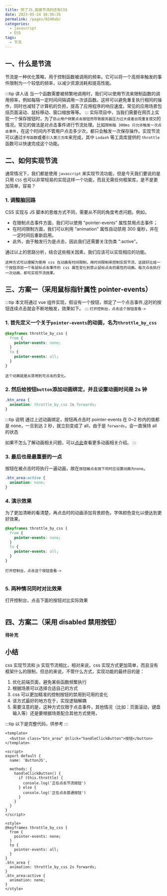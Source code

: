 ```yaml
---
title: 除了JS,能做节流的还有CSS
date: 2023-05-24 16:56:35
permalink: /pages/0240ab/
categories:
  - javascript
  - ES5
tags:
  - 节流
---
```


## 一、什么是节流

节流是一种优化策略，用于控制函数被调用的频率。它可以将一个高频率触发的事件限制为一个较低的频率，以减少资源消耗和提高性能。

:::tip 讲人话
当一个函数需要被频繁地调用时，我们可以使用节流来限制函数的调用频率，例如每隔一定时间间隔调用一次该函数。这样可以避免重复执行相同的操作，同时也减轻了计算机的负担，提高了应用程序的响应速度。常见的应用场景包括页面滚动、鼠标移动、窗口缩放等等。
:::
实际项目中，当我们需要在网页上实现一个保存按钮时，为了`防止用户频繁点击按钮而导致服务器压力过大或者出现重复提交`的情况，常见的做法是对点击事件进行节流处理。比如`限制每 300ms 只允许触发一次点击事件`，在这个时间内不管用户点击多少次，都只会触发一次保存操作。实现节流可以通过`手写函数`或者`引入第三方库`来完成，其中 `Lodash` 等工具库提供的 `throttle` 函数可以快速完成这个功能。

## 二、如何实现节流

通常情况下，我们都是使用 `javascript` 来实现节流功能，但是今天我们要说的是只用 `CSS` 也可以非常轻易的实现这样一个功能，而且无需任何框架库，是不是更加简单，容易？

### 1. 调整脑回路

CSS 实现与 JS 脚本的思维方式不同，需要从不同的角度考虑问题。例如，

- 在限制点击事件方面，我们可以使用 "pointer-events" 属性禁用点击事件；
- 在时间限制方面，我们可以利用 "animation" 属性自动禁用 300 毫秒，并在一定时间后重新启用。
- 此外，由于触发行为是点击，因此我们还需要关注伪类 ":active"。

通过以上的思路分析，结合这些相关因素，我们应该可以实现相应的功能。

`这种方式可以理解为使用 css 在动画有时间限制，用时间限制来控制实现节流，这就好比给一个按钮添加一个有鼠标点击事件的 css 属性变化到禁止鼠标点击的属性的动画。每次点击执行一次动画，即可实现节流效果。`

## 三、方案一（采用鼠标指针属性 pointer-events）

:::tip 本文将通过 vue 组件实现，假设有一个按钮，绑定了一个点击事件,这时的按钮连续点击就会不断地触发，效果如下。
:::
`打开控制台，点击这个按钮查看->`
<ButtonJS text='普通按钮'/>
<img v-lazy="'https://dyzhwork.github.io/images/js/throttle001.gif'"/>

### 1. 首先定义一个关于`pointer-events`的动画，名为`throttle_by_css`

```css
@keyframes throttle_by_css {
  from {
    pointer-events: none;
  }
  to {
    pointer-events: all;
  }
}
```

`这个动画就是从禁用到可点击的变化。`

### 2. 然后给按钮`button`添加动画绑定，并且设置动画时间是 2s 钟

```css
.btn_area {
  animation: throttle_by_css 2s forwards;
}
```

:::tip 说明
通过上述动画绑定，按钮再点击时 pointer-events 在 0~2 秒内的值都是 none，一旦到达 2 秒，就立刻变成了 all，由于是 `forwards`，会一直保持 all 的状态

如果不怎么了解动画相关问题，可以[点此](https://www.zhangxinxu.com/wordpress/2018/06/css3-animation-steps-step-start-end/)查看更多动画相关介绍。
:::

### 3. 最后也是最重要的一点

按钮在被点击时将执行一遍动画，故在`按钮被点击按下同时应设置动画为none`。

```css
.btn_area:active {
  animation: none;
}
```

### 4. 演示效果

为了更加清晰的看清楚，再点击时的动画添加背景颜色，字体颜色变化以便达到更好效果。

```css
@keyframes throttle_by_css {
  from {
    pointer-events: none;
  }
  to {
    pointer-events: all;
  }
}
```

`打开控制台，点击这个按钮查看->`
<ButtonJS :throttle='true' text='节流按钮'/>

<img v-lazy="'https://dyzhwork.github.io/images/js/throttle002.gif'"/>

### 5. 两种情况同时对比效果

打开控制台，点击下面的按钮对比实际效果

<ButtonJS text='普通按钮'/>

<ButtonJS :throttle='true' text='节流按钮'/>
<img v-lazy="'https://dyzhwork.github.io/images/js/throttle003.gif'"/>

## 四、方案二（采用 disabled 禁用按钮）

**待补充**

## 小结

css 实现节流和 js 实现节流相比，相对来说，css 实现方式更加简单，而且没有框架什么的限制，但总的来说，不管什么方式，实现功能的最终目的是：

1. 优化前端页面，避免某些函数频繁执行
2. 根据场景可以选择合适自己的方式
3. css 可以更加精准的控制按钮的禁用到可用的变化
4. 该方式最好的地方在于，实现逻辑解耦
5. 需要注意的是，这种方式仅限于点击事件，其他情况（比如：页面滚动，键盘输入等）还是要根据场景配合其他方式使用，

:::tip 以下是完整代码，供参考
:::

```vue
<template>
  <button class="btn_area" @click="handleClickButton">按钮</button>
</template>

<script>
export default {
  name: 'ButtonJS',

  methods: {
    handleClickButton() {
      if (this.throttle) {
        console.log('正在点击节流按钮')
      } else {
        console.log('正在点击普通按钮')
      }
    }
  }
}
</script>

<style>
@keyframes throttle_by_css {
  from {
    pointer-events: none;
  }
  to {
    pointer-events: all;
  }
}
.btn_area {
  animation: throttle_by_css 2s forwards;
}
.btn_area:active {
  animation: none;
}
</style>
```
